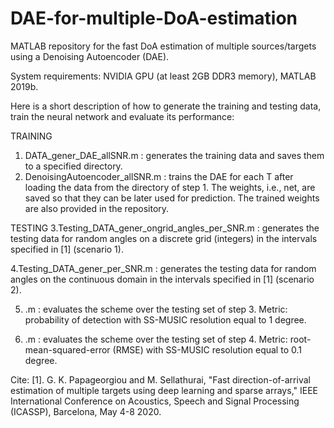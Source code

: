 # DAE-for-multiple-DoA-estimation
MATLAB repository for the fast DoA estimation of multiple sources/targets using a Denoising Autoencoder (DAE).

System requirements: NVIDIA GPU (at least 2GB DDR3 memory), MATLAB 2019b.

Here is a short description of how to generate the training and testing data, train the neural network and evaluate its performance:

TRAINING
1. DATA_gener_DAE_allSNR.m : generates the training data and saves them to a specified directory.
2. DenoisingAutoencoder_allSNR.m : trains the DAE for each T after loading the data from the directory of step 1. The weights, i.e., net, are saved so that they can be later used for prediction. The trained weights are also provided in the repository.

TESTING
3.Testing_DATA_gener_ongrid_angles_per_SNR.m : generates the testing data for random angles on a discrete grid (integers) in the intervals specified in [1] (scenario 1).

4.Testing_DATA_gener_per_SNR.m : generates the testing data for random angles on the continuous domain in the intervals specified in [1] (scenario 2).

5. .m : evaluates the scheme over the testing set of step 3. Metric: probability of detection with SS-MUSIC resolution equal to 1 degree.

6. .m : evaluates the scheme over the testing set of step 4. Metric: root-mean-squared-error (RMSE) with SS-MUSIC resolution equal to 0.1 degree.


Cite: [1]. G. K. Papageorgiou and M. Sellathurai, "Fast direction-of-arrival estimation of multiple targets using deep learning and sparse arrays," IEEE International Conference on Acoustics, Speech and Signal Processing (ICASSP), Barcelona, May 4-8 2020.
